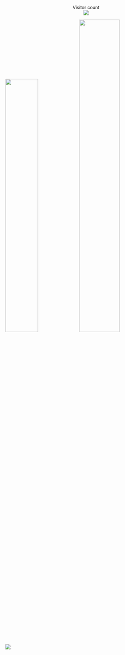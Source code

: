 








<p align="center">  
  Visitor count<br>
  <img src="https://profile-counter.glitch.me/ashishmeshram844/count.svg/" />
</p>



<div style="align:center;">

   
<img width="45%" src="https://github-readme-stats.vercel.app/api?username=ashishmeshram844&theme=dark&hide_border=true&include_all_commits=false&count_private=false" />
  
<img width="50%" src="https://github-readme-streak-stats.herokuapp.com/?user=ashishmeshram844&theme=dark&hide_border=true" />
 

</div>


<div style="align:center;">
<img src="https://github-readme-stats.vercel.app/api/top-langs/?username=ashishmeshram844&theme=dark&hide_border=true&include_all_commits=false&count_private=false&layout=compact"/>
</div>
